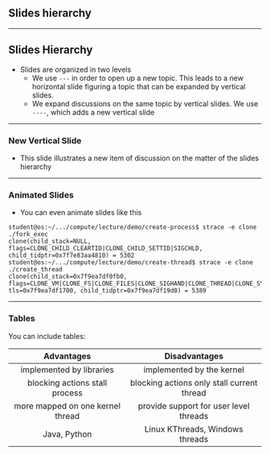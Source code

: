 ## Slides hierarchy

---

## Slides Hierarchy

* Slides are organized in two levels
    * We use `---` in order to open up a new topic.
       This leads to a new horizontal slide figuring a topic that can be expanded by vertical slides.
    * We expand discussions on the same topic by vertical slides.
       We use `----`, which adds a new vertical slide

----

### New Vertical Slide

* This slide illustrates a new item of discussion on the matter of the slides hierarchy

---

### Animated Slides

* You can even animate slides like this

``` [1 - 2 | 3 - 4]
student@os:~/.../compute/lecture/demo/create-process$ strace -e clone ./fork_exec
clone(child_stack=NULL, flags=CLONE_CHILD_CLEARTID|CLONE_CHILD_SETTID|SIGCHLD, child_tidptr=0x7f7e83aa4810) = 5302
student@os:~/.../compute/lecture/demo/create-thread$ strace -e clone ./create_thread
clone(child_stack=0x7f9ea7df0fb0, flags=CLONE_VM|CLONE_FS|CLONE_FILES|CLONE_SIGHAND|CLONE_THREAD|CLONE_SYSVSEM|CLONE_SETTLS|CLONE_PARENT_SETTID|CLONE_CHILD_CLEARTID, tls=0x7f9ea7df1700, child_tidptr=0x7f9ea7df19d0) = 5389
```

---

### Tables

You can include tables:

| Advantages                       | Disadvantages                              |
| :------------------------------: | :----------------------------------------: |
| implemented by libraries         | implemented by the kernel                  |
| blocking actions stall process   | blocking actions only stall current thread |
| more mapped on one kernel thread | provide support for user level threads     |
| Java, Python                     | Linux KThreads, Windows threads            |
